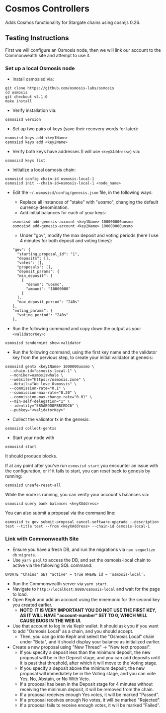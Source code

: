 # Cosmos Controllers

Adds Cosmos functionality for Stargate chains using cosmjs 0.26.

## Testing Instructions

First we will configure an Osmosis node, then we will link our account to the Commonwealth site and attempt to use it.

### Set up a local Osmosis node

- Install osmosisd via:
```
git clone https://github.com/osmosis-labs/osmosis
cd osmosis
git checkout v3.1.0
make install
```

- Verify installation via:
```
osmosisd version
```

- Set up two pairs of keys (save their recovery words for later):
```
osmosisd keys add <key1Name>
osmosisd keys add <key2Name>
```

- Verify both keys have addresses (I will use `<keyXAddress>`) via:
```
osmosisd keys list
```

- Initialize a local osmosis chain:
```
osmosisd config chain-id osmosis-local-1
osmosisd init --chain-id=osmosis-local-1 <node_name>
```

- Edit the `~/.osmosisd/config/genesis.json` file, in the following ways:
  - Replace all instances of "stake" with "uosmo", changing the default currency denomination.
  - Add initial balances for each of your keys:
  ```
  osmosisd add-genesis-account <key1Name> 100000000uosmo
  osmosisd add-genesis-account <key2Name> 100000000uosmo
  ```

  - Under "gov", modify the max deposit and voting periods (here I use 4 minutes for both deposit and voting times):
  ```
  "gov": {
    "starting_proposal_id": "1",
    "deposits": [],
    "votes": [],
    "proposals": [],
    "deposit_params": {
    "min_deposit": [
      {
        "denom": "uosmo",
        "amount": "10000000"
      }
    ],
    "max_deposit_period": "240s"
  },
  "voting_params": {
    "voting_period": "240s"
  },
  ```

- Run the following command and copy down the output as your `<validatorKey>`:
```
osmosisd tendermint show-validator
```

- Run the following command, using the first key name and the validator key from the pervious step, to create your initial validator at genesis:
```
osmosisd gentx <key1Name> 1000000uosmo \
  --chain-id="osmosis-local-1" \
  --moniker=osmosiswhale \
  --website="https://osmosis.zone" \
  --details="We love Osmossis" \
  --commission-rate="0.1" \
  --commission-max-rate="0.20" \
  --commission-max-change-rate="0.01" \
  --min-self-delegation="1" \
  --identity="5B5AB9D8FBBCEDC6" \
  --pubkey="<validatorKey>"
```

- Collect the validator tx in the genesis:
```
osmosisd collect-gentxs
```

- Start your node with
```
osmosisd start
```

It should produce blocks.

If at any point after you've run `osmosisd start` you encounter an issue with the configuration, or if it fails to start, you can reset back to genesis by running:
```
osmosisd unsafe-reset-all
```

While the node is running, you can verify your account's balances via:
```
osmosisd query bank balances <keyXAddress>
```

You can also submit a proposal via the command line:
```
osmosisd tx gov submit-proposal cancel-software-upgrade --description test --title test --from <keyXAddress> --chain-id osmosis-local-1
```

### Link with Commonwealth Site

- Ensure you have a fresh DB, and run the migrations via `npx sequelize db:migrate`.
- Use `yarn psql` to access the DB, and set the osmosis-local chain to active via the following SQL command:
```
UPDATE "Chains" SET "active" = true WHERE id = 'osmosis-local';
```
- Run the Commonwealth server via `yarn start`.
- Navigate to `http://localhost:8080/osmosis-local` and wait for the page to load.
- Open Keplr and add an account using the mnemonic for the second key you created earlier.
  - **NOTE: IT IS VERY IMPORTANT YOU DO NOT USE THE FIRST KEY, AS IT WILL HAVE "account-number" SET TO 0, WHICH WILL CAUSE BUGS IN THE WEB UI.**
- Use that account to log in via Keplr wallet. It should ask you if you want to add "Osmosis Local" as a chain, and you should accept.
  - Then, you can go into Keplr and select the "Osmosis Local" chain under "Beta", and it should display your balance as initialized earlier.
- Create a new proposal using "New Thread" -> "New text proposal".
  - If you specify a deposit less than the minimum deposit, the new proposal will be in the Deposit stage, and you can add deposits until it is past that threshold, after which it will move to the Voting stage.
  - If you specify a deposit above the minimum deposit, the new proposal will immediately be in the Voting stage, and you can vote Yes, No, Abstain, or No With Veto.
  - If a proposal has been in the Deposit stage for 4 minutes without receiving the minimum deposit, it will be removed from the chain.
  - If a proposal receives enough Yes votes, it will be marked "Passed".
  - If a proposal receives enough No votes, it will be marked "Rejected".
  - If a proposal fails to receive enough votes, it will be marked "Failed".